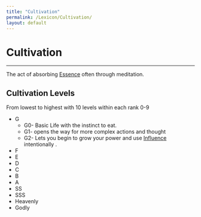 ```yaml
---
title: "Cultivation"
permalink: /Lexicon/Cultivation/
layout: default
---
```

# Cultivation 
---
The act of absorbing [Essence](_Lexicon/Essence.md) often through meditation.

## Cultivation Levels
From lowest to highest with 10 levels within each rank 0-9
- G
   - G0- Basic Life with the instinct to eat.
   - G1- opens the way for more complex actions and thought
   - G2- Lets you begin to grow your power and use [Influence](_Lexicon/Influence.md) intentionally .
- F
- E
- D
- C
- B
- A
- SS
- SSS
- Heavenly 
- Godly